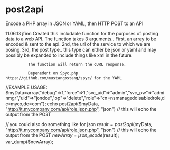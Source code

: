 post2api
========

Encode a PHP array in JSON or YAML, then HTTP POST to an API


 11.06.13 jfinn Created this includable function for the purposes of posting 
                data to a web API.  The function takes 3 arguments.. First,
                an array to be encoded & sent to the api.  2nd, the url of the
                service to which we are posing. 3rd, the post type..
                this type can either be json or yaml and may possibly be expanded
                to include things like xml in the future.  

              The function will return the cURL response.

              Depenedent on Spyc.php https://github.com/mustangostang/spyc/ for the YAML



//EXAMPLE USAGE:
$myData=array("debug"=>1,"force"=>1,"svc_uid"=>"admin","svc_pw"=>"adminmgr","uid"=>"jondoe","op"=>"delete","role"=>"cn=nsmanageddisabledrole,dc=myco,dc=com");
echo post2api($myData, "http://it.mycompany.com/api/role.json.php", "json") // this will echo the output from the POST

// you could also do something like for json
$result = post2api($myData, "http://it.mycompany.com/api/role.json.php", "json") // this will echo the output from the POST
$newArray = json_decode($result);
var_dump($newArray);
